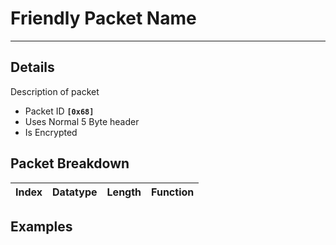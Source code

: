 # Friendly Packet Name #

---


## Details ##

Description of packet
  * Packet ID **`[0x68]`**
  * Uses Normal 5 Byte header
  * Is Encrypted

## Packet Breakdown ##
| Index | Datatype | Length | Function |
|:------|:---------|:-------|:---------|

## Examples ##